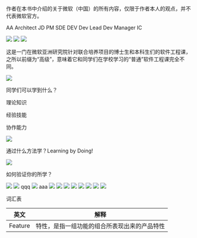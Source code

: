 
作者在本书中介绍的关于微软（中国）的所有内容，仅限于作者本人的观点，并不代表微软官方。

AA
Architect
JD
PM
SDE
DEV
Dev Lead
Dev Manager
IC

<img src="images/Slide1.jpg"/>
<img src="images/Slide2.jpg"/>
<img src="images/Slide3.jpg"/>

这是一门在微软亚洲研究院针对联合培养项目的博士生和本科生们的软件工程课，之所以前缀为“高级”，意味着它和同学们在学校学习的“普通”软件工程课完全不同。

<img src="images/Slide4.jpg"/>

同学们可以学到什么？

理论知识

经验技能

协作能力




<img src="images/Slide5.jpg"/>

通过什么方法学？Learning by Doing!


<img src="images/Slide6.jpg"/>

如何验证你的所学？

<img src="images/Slide7.jpg"/>



<img src="images/Slide8.jpg"/>
qqq
<img src="images/Slide9.jpg"/>
aaa
<img src="images/Slide10.jpg"/>

<img src="images/Slide11.jpg"/>

<img src="images/Slide12.jpg"/>

<img src="images/Slide13.jpg"/>

<img src="images/Slide14.jpg"/>

<img src="images/Slide15.jpg"/>

<img src="images/Slide16.jpg"/>

<img src="images/Slide17.jpg"/>


词汇表

|英文|解释|
|--|--|
|Feature|特性，是指一组功能的组合所表现出来的产品特性|